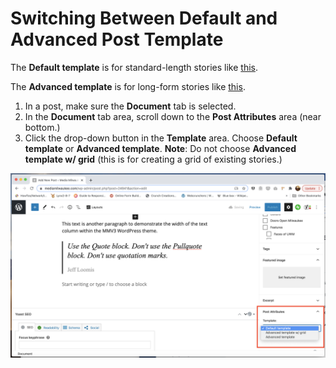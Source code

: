 # Switching Between Default and Advanced Post Template

The **Default template** is for standard-length stories like [this](https://mediamilwaukee.com/news/milwaukee-protest-march).

The **Advanced template** is for long-form stories like [this](https://mkemidterms.mediamilwaukee.com/passion-for-justice-safety-energizes-milwaukee-jewish-vote-after-pittsburgh-massacre/).

1. In a post, make sure the **Document** tab is selected.
2. In the **Document** tab area, scroll down to the **Post Attributes** area (near bottom.)
3. Click the drop-down button in the **Template** area. Choose **Default template** or **Advanced template**. **Note**: Do not choose **Advanced template w/ grid** (this is for creating a grid of existing stories.)

![](../.gitbook/assets/default-or-advanced-template.png)




